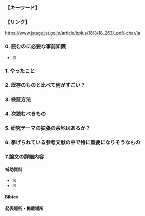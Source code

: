 ### 【キーワード】


### 【リンク】
https://www.jstage.jst.go.jp/article/bplus/18/3/18_263/_pdf/-char/ja

### 0. 読むのに必要な事前知識
- [x] 


### 1. やったこと


### 2. 既存のものと比べて何がすごい？



### 3. 検証方法


### 4. 次読むべきもの


### 5. 研究テーマの拡張の余地はあるか？


### 6. 挙げられている参考文献の中で特に重要になりそうなもの


### 7.論文の詳細内容




#### 補助資料
- [x] 
- [x] 

#### Bibtex


#### 発表場所・掲載場所
